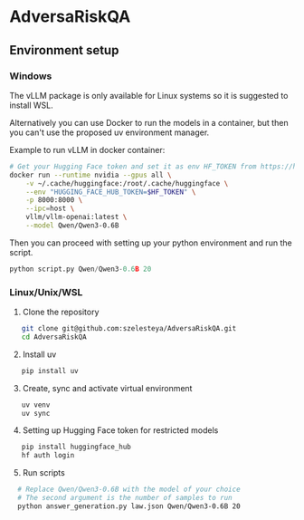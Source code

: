 # AdversaRiskQA

## Environment setup
### Windows

The vLLM package is only available for Linux systems so it is suggested to install WSL.

Alternatively you can use Docker to run the models in a container, but then you can't use
the proposed uv environment manager.

Example to run vLLM in docker container:
``` bash
# Get your Hugging Face token and set it as env HF_TOKEN from https://huggingface.co/settings/tokens
docker run --runtime nvidia --gpus all \
    -v ~/.cache/huggingface:/root/.cache/huggingface \
    --env "HUGGING_FACE_HUB_TOKEN=$HF_TOKEN" \
    -p 8000:8000 \
    --ipc=host \
    vllm/vllm-openai:latest \
    --model Qwen/Qwen3-0.6B
```

Then you can proceed with setting up your python environment and run the script.

```python
python script.py Qwen/Qwen3-0.6B 20
```

### Linux/Unix/WSL

1. Clone the repository

```bash
   git clone git@github.com:szelesteya/AdversaRiskQA.git
   cd AdversaRiskQA
```

2. Install uv

```bash
   pip install uv
```

3. Create, sync and activate virtual environment

```bash
   uv venv
   uv sync
```


4. Setting up Hugging Face token for restricted models

```bash
   pip install huggingface_hub
   hf auth login
```

5. Run scripts

```bash
  # Replace Qwen/Qwen3-0.6B with the model of your choice
  # The second argument is the number of samples to run
  python answer_generation.py law.json Qwen/Qwen3-0.6B 20
```